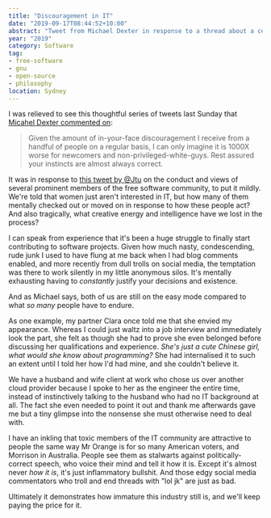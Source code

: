 ```yaml
---
title: "Discouragement in IT"
date: "2019-09-17T08:44:52+10:00"
abstract: "Tweet from Michael Dexter in response to a thread about a certain Free Software Foundation member, and the broader industry implications."
year: "2019"
category: Software
tag:
- free-software
- gnu
- open-source
- philosophy
location: Sydney
---
```

I was relieved to see this thoughtful series of tweets last Sunday that [Micahel Dexter commented on](https://twitter.com/michaeldexter/status/1173090069583810560)\:

> Given the amount of in-your-face discouragement I receive from a handful of people on a regular basis, I can only imagine it is 1000X worse for newcomers and non-privileged-white-guys. Rest assured your instincts are almost always correct.

It was in response to [this tweet by @Jtu](https://twitter.com/jtu/status/1172991860475756544) on the conduct and views of several prominent members of the free software community, to put it mildly. We're told that women just aren't interested in IT, but how many of them mentally checked out or moved on in response to how these people act? And also tragically, what creative energy and intelligence have we lost in the process?

I can speak from experience that it's been a huge struggle to finally start contributing to software projects. Given how much nasty, condescending, rude junk I used to have flung at me back when I had blog comments enabled, and more recently from dull trolls on social media, the temptation was there to work silently in my little anonymous silos. It's mentally exhausting having to *constantly* justify your decisions and existence.

And as Michael says, both of us are still on the easy mode compared to what *so many* people have to endure.

As one example, my partner Clara once told me that she envied my appearance. Whereas I could just waltz into a job interview and immediately look the part, she felt as though she had to prove she even belonged before discussing her qualifications and experience. *She's just a cute Chinese girl, what would she know about programming?* She had internalised it to such an extent until I told her how I'd had mine, and she couldn't believe it.

We have a husband and wife client at work who chose us over another cloud provider because I spoke to her as the engineer the entire time, instead of instinctively talking to the husband who had no IT background at all. The fact she even needed to point it out and thank me afterwards gave me but a tiny glimpse into the nonsense she must otherwise need to deal with.

I have an inkling that toxic members of the IT community are attractive to people the same way Mr Orange is for so many American voters, and Morrison in Australia. People see them as stalwarts against politically-correct speech, who voice their mind and tell it how it is. Except it's almost never *how it is*, it's just inflammatory bullshit. And those edgy social media commentators who troll and end threads with "lol jk" are just as bad.

Ultimately it demonstrates how immature this industry still is, and we'll keep paying the price for it.

